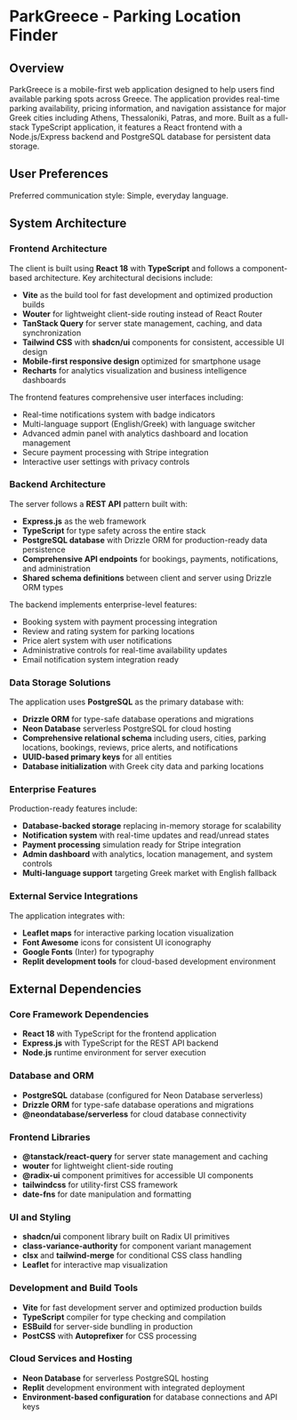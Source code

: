 # ParkGreece - Parking Location Finder

## Overview

ParkGreece is a mobile-first web application designed to help users find available parking spots across Greece. The application provides real-time parking availability, pricing information, and navigation assistance for major Greek cities including Athens, Thessaloniki, Patras, and more. Built as a full-stack TypeScript application, it features a React frontend with a Node.js/Express backend and PostgreSQL database for persistent data storage.

## User Preferences

Preferred communication style: Simple, everyday language.

## System Architecture

### Frontend Architecture
The client is built using **React 18** with **TypeScript** and follows a component-based architecture. Key architectural decisions include:

- **Vite** as the build tool for fast development and optimized production builds
- **Wouter** for lightweight client-side routing instead of React Router
- **TanStack Query** for server state management, caching, and data synchronization
- **Tailwind CSS** with **shadcn/ui** components for consistent, accessible UI design
- **Mobile-first responsive design** optimized for smartphone usage
- **Recharts** for analytics visualization and business intelligence dashboards

The frontend features comprehensive user interfaces including:
- Real-time notifications system with badge indicators
- Multi-language support (English/Greek) with language switcher
- Advanced admin panel with analytics dashboard and location management
- Secure payment processing with Stripe integration
- Interactive user settings with privacy controls

### Backend Architecture  
The server follows a **REST API** pattern built with:

- **Express.js** as the web framework
- **TypeScript** for type safety across the entire stack
- **PostgreSQL database** with Drizzle ORM for production-ready data persistence
- **Comprehensive API endpoints** for bookings, payments, notifications, and administration
- **Shared schema definitions** between client and server using Drizzle ORM types

The backend implements enterprise-level features:
- Booking system with payment processing integration
- Review and rating system for parking locations
- Price alert system with user notifications
- Administrative controls for real-time availability updates
- Email notification system integration ready

### Data Storage Solutions
The application uses **PostgreSQL** as the primary database with:

- **Drizzle ORM** for type-safe database operations and migrations
- **Neon Database** serverless PostgreSQL for cloud hosting
- **Comprehensive relational schema** including users, cities, parking locations, bookings, reviews, price alerts, and notifications
- **UUID-based primary keys** for all entities
- **Database initialization** with Greek city data and parking locations

### Enterprise Features
Production-ready features include:

- **Database-backed storage** replacing in-memory storage for scalability
- **Notification system** with real-time updates and read/unread states
- **Payment processing** simulation ready for Stripe integration
- **Admin dashboard** with analytics, location management, and system controls
- **Multi-language support** targeting Greek market with English fallback

### External Service Integrations
The application integrates with:

- **Leaflet maps** for interactive parking location visualization
- **Font Awesome** icons for consistent UI iconography
- **Google Fonts** (Inter) for typography
- **Replit development tools** for cloud-based development environment

## External Dependencies

### Core Framework Dependencies
- **React 18** with TypeScript for the frontend application
- **Express.js** with TypeScript for the REST API backend
- **Node.js** runtime environment for server execution

### Database and ORM
- **PostgreSQL** database (configured for Neon Database serverless)
- **Drizzle ORM** for type-safe database operations and migrations
- **@neondatabase/serverless** for cloud database connectivity

### Frontend Libraries
- **@tanstack/react-query** for server state management and caching
- **wouter** for lightweight client-side routing
- **@radix-ui** component primitives for accessible UI components
- **tailwindcss** for utility-first CSS framework
- **date-fns** for date manipulation and formatting

### UI and Styling
- **shadcn/ui** component library built on Radix UI primitives
- **class-variance-authority** for component variant management
- **clsx** and **tailwind-merge** for conditional CSS class handling
- **Leaflet** for interactive map visualization

### Development and Build Tools  
- **Vite** for fast development server and optimized production builds
- **TypeScript** compiler for type checking and compilation
- **ESBuild** for server-side bundling in production
- **PostCSS** with **Autoprefixer** for CSS processing

### Cloud Services and Hosting
- **Neon Database** for serverless PostgreSQL hosting
- **Replit** development environment with integrated deployment
- **Environment-based configuration** for database connections and API keys